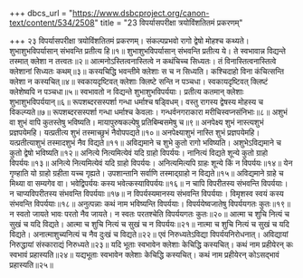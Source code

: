 +++
dbcs_url = "https://www.dsbcproject.org/canon-text/content/534/2508"
title = "23 विपर्यासपरीक्षा त्रयोविंशतितमं प्रकरणम्"

+++
२३
विपर्यासपरीक्षा त्रयोविंशतितमं प्रकरणम्।
संकल्पप्रभवो रागो द्वेषो मोहश्च कथ्यते। 
शुभाशुभविपर्यासान् संभवन्ति प्रतीत्य हि॥१॥
शुभाशुभविपर्यासान् संभवन्ति प्रतीत्य ये। 
ते स्वभावान्न विद्यन्ते तस्मात् क्लेशा न तत्त्वतः॥२॥
आत्मनोऽस्तित्वनास्तित्वे न कथंचिच्च सिध्यतः। 
तं विनास्तित्वनास्तित्वे क्लेशानां सिध्यतः कथम्॥३॥
कस्यचिद्धि भवन्तीमे क्लेशाः स च न सिध्यति। 
कश्चिदाहो विना कंचित्सन्ति क्लेशा न कस्यचित्॥४॥
स्वकायदृष्टिवत् क्लेशाः क्लिष्टे सन्ति न पञ्चधा। 
स्वकायदृष्टिवत् क्लिष्टं क्लेशेष्वपि न पञ्चधा॥५॥
स्वभावतो न विद्यन्ते शुभाशुभविपर्ययाः। 
प्रतीत्य कतमान् क्लेशाः शुभाशुभविपर्ययान्॥६॥
रूपशब्दरसस्पर्शा गन्धा धर्माश्च षड्विधम्। 
वस्तु रागस्य द्वेषस्य मोहस्य च विकल्प्यते॥७॥
रूपशब्दरसस्पर्शा गन्धा धर्माश्च केवलाः। 
गन्धर्वनगराकारा मरीचिस्वप्नसंनिभाः॥८॥
अशुभं वा शुभं वापि कुतस्तेषु भविष्यति। 
मायापुरुषकल्पेषु प्रतिबिम्बसमेषु च॥९॥
अनपेक्ष्य शुभं नास्त्यशुभं प्रज्ञपयेमहि। 
यत्प्रतीत्य शुभं तस्माच्छुभं नैवोपपद्यते॥१०॥
अनपेक्ष्याशुभं नास्ति शुभं प्रज्ञपयेमहि। 
यत्प्रतीत्याशुभं तस्मादशुभं नैव विद्यते॥११॥
अविद्यमाने च शुभे कुतो रागो भविष्यति। 
अशुभेऽविद्यमाने च कुतो द्वेषो भविष्यति॥१२॥
अनित्ये नित्यमित्येवं यदि ग्राहो विपर्ययः। 
नानित्यं विद्यते शून्ये कुतो ग्राहो विपर्ययः॥१३॥
अनित्ये नित्यमित्येवं यदि ग्राहो विपर्ययः। 
अनित्यमित्यपि ग्राहः शून्ये किं न विपर्ययः॥१४॥
येन गृण्हाति यो ग्राहो ग्रहीता यच्च गृह्यते। 
उपशान्तानि सर्वाणि तस्माद्ग्राहो न विद्यते॥१५॥
अविद्यमाने ग्राहे च मिथ्या वा सम्यगेव वा। 
भवेद्विपर्ययः कस्य भवेत्कस्याविपर्ययः॥१६॥
न चापि विपरीतस्य संभवन्ति विपर्ययाः। 
न चाप्यविपरीतस्य संभवन्ति विपर्ययाः॥१७॥
न विपर्यस्यमानस्य संभवन्ति विपर्ययाः। 
विमृशस्व स्वयं कस्य संभवन्ति विपर्ययाः॥१८॥
अनुत्पन्नाः कथं नाम भविष्यन्ति विपर्ययाः। 
विपर्ययेष्वजातेषु विपर्ययगतः कुतः॥१९॥
न स्वतो जायते भावः परतो नैव जायते। 
न स्वतः परतश्चेति विपर्ययगतः कुतः॥२०॥
आत्मा च शुचि नित्यं च सुखं च यदि विद्यते। 
आत्मा च शुचि नित्यं च सुखं च न विपर्ययः॥२१॥
नात्मा च शुचि नित्यं च सुखं च यदि विद्यते। 
अनात्माशुच्यनित्यं च नैव दुःखं च विद्यते॥२२॥
एवं निरुध्यतेऽविद्या विपर्ययनिरोधनात्। 
अविद्यायां निरुद्धायां संस्काराद्यं निरुध्यते॥२३॥
यदि भूताः स्वभावेन क्लेशाः केचिद्धि कस्यचित्। 
कथं नाम प्रहीयेरन् कः स्वभावं प्रहास्यति॥२४॥
यद्यभूताः स्वभावेन क्लेशाः केचिद्धि कस्यचित्। 
कथं नाम प्रहीयेरन् कोऽसद्भावं प्रहास्यति॥२५॥
